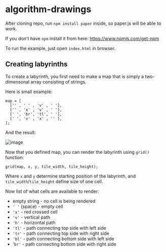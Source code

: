 # algorithm-drawings

After cloning repo, run `npm install paper` inside, so paper.js will be able to work.

If you don't have `npm` install it from here: https://www.npmjs.com/get-npm

To run the example, just open `index.html` in browser.

## Creating labyrinths

To create a labyrinth, you first need to make a map that is simply a two-dimensonal array consisting of strings.

Here is small example:

```
map = [
  ['' , ' ' , 'v' , ' '],
  ['' , 'x' , 'v' , ' '],
  [' ', 'br', 'tl', ' '],
  [' ', 'v' , 'x' , '' ],
];
```

And the result:

![image](https://user-images.githubusercontent.com/45121219/112775790-36ff3880-903e-11eb-8972-785708275246.png)

Now that you defined map, you can render the labyrinth using `grid()` function:

```
grid(map, x, y, tile_width, tile_height);
```

Where `x` and `y` determine starting position of the labyrinth, and `tile_width`/`tile_height` define size of one cell.

Now list of what cells are available to render:
* empty string - no cell is being rendered
* `' '` (space) - empty cell
* `'x'` - red crossed cell
* `'v'` - vertical path
* `'h'` - horizontal path
* `'tl'` - path connecting top side with left side
* `'tr'` - path connecting top side with right side
* `'bl'` - path connecting bottom side with left side
* '`br'` - path connecting bottom side with right side
